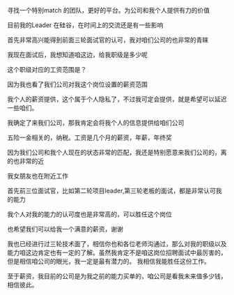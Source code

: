 寻找一个特别match 的团队，更好的平台。为公司和我个人提供有力的价值

目前我的Leader 在硅谷，在时间上的交流还是有一些影响



首先非常高兴能得到前面三轮面试官的认可，我对咱们公司的也非常的青睐



我现在面试后，我想知道咱这边，给我职级是多少呢

这个职级对应的工资范围是？

因为我也看了我们公司对我这个岗位设置的薪资范围





我个人的薪资提供，这个属于个人隐私了，不过我可定会提供，就是希望可以延迟一些咱们。

我确定了来我们公司，那我肯定会将我个人的信息提供给咱们公司

五险一金相关的，纳税。工资是几个月的薪资，年薪，年终奖



因为我们公司和我个人现在的状态非常的匹配，我还是特别愿意来我们公司的，离的也非常的近

我女朋友也在附近工作



首先前三位面试官，比如第二轮项目leader,第三轮老板的面试，都是非常认可我的能力

我个人对我的能力的认可度也是非常高的，可以胜任这个岗位

也希望我们可以给我一个满意的薪资，谢谢



我也已经进行过三轮技术面了，相信你也和各位老师沟通过，那么对我的职级以及能力咱这边肯定也有一定的了解。虽然我肯定不是咱这岗位招聘面试中最厉害的，但是相信咱公司的眼光，我一定是最有潜力的。 我相信我能胜任这份工作。



至于薪资，我目前的公司是为我之前的能力买单的，咱公司是看我未来值多少钱，相信彼此。

